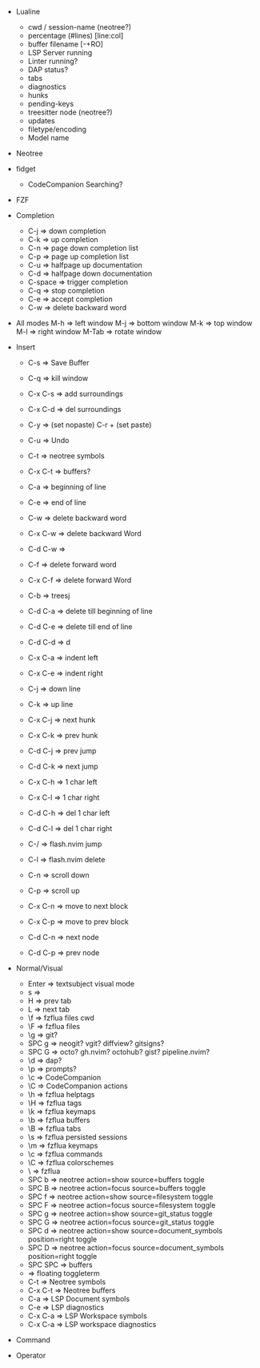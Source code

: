 - Lualine
  - cwd / session-name (neotree?)
  - percentage (#lines) [line:col]
  - buffer filename [-+RO]
  - LSP Server running
  - Linter running?
  - DAP status?
  - tabs
  - diagnostics
  - hunks
  - pending-keys
  - treesitter node (neotree?)
  - updates
  - filetype/encoding
  - Model name
- Neotree
- fidget
  - CodeCompanion Searching?
- FZF
- Completion
  - C-j => down completion
  - C-k => up completion
  - C-n => page down completion list
  - C-p => page up completion list
  - C-u => halfpage up documentation
  - C-d => halfpage down documentation
  - C-space => trigger completion
  - C-q => stop completion
  - C-e => accept completion
  - C-w => delete backward word
- All modes
  M-h => left window
  M-j => bottom window
  M-k => top window
  M-l => right window
  M-Tab => rotate window
- Insert

  - C-s => Save Buffer
  - C-q => kill window

  - C-x C-s => add surroundings
  - C-x C-d => del surroundings

  - C-y => (set nopaste) C-r + (set paste)

  - C-u => Undo

  - C-t => neotree symbols
  - C-x C-t => buffers?

  - C-a => beginning of line
  - C-e => end of line

  - C-w => delete backward word
  - C-x C-w => delete backward Word
  - C-d C-w =>

  - C-f => delete forward word
  - C-x C-f => delete forward Word
  - C-b => treesj
  - C-d C-a => delete till beginning of line
  - C-d C-e => delete till end of line
  - C-d C-d => <C-o>d

  - C-x C-a => indent left
  - C-x C-e => indent right

  - C-j => down line
  - C-k => up line

  - C-x C-j => next hunk
  - C-x C-k => prev hunk

  - C-d C-j => prev jump
  - C-d C-k => next jump

  - C-x C-h => 1 char left
  - C-x C-l => 1 char right

  - C-d C-h => del 1 char left
  - C-d C-l => del 1 char right

  - C-/ => flash.nvim jump
  - C-l => flash.nvim delete

  - C-n => scroll down
  - C-p => scroll up

  - C-x C-n => move to next block
  - C-x C-p => move to prev block

  - C-d C-n => next node
  - C-d C-p => prev node

- Normal/Visual
  - Enter => textsubject visual mode
  - s =>
  - H => prev tab
  - L => next tab
  - \f => fzflua files cwd
  - \F => fzflua files
  - \g => git?
  - SPC g => neogit? vgit? diffview? gitsigns?
  - SPC G => octo? gh.nvim? octohub? gist? pipeline.nvim?
  - \d => dap?
  - \p => prompts?
  - \c => CodeCompanion
  - \C => CodeCompanion actions
  - \h => fzflua helptags
  - \H => fzflua tags
  - \k => fzflua keymaps
  - \b => fzflua buffers
  - \B => fzflua tabs
  - \s => fzflua persisted sessions
  - \m => fzflua keymaps
  - \c => fzflua commands
  - \C => fzflua colorschemes
  - \\ => fzflua
  - SPC b => neotree action=show source=buffers toggle
  - SPC B => neotree action=focus source=buffers toggle
  - SPC f => neotree action=show source=filesystem toggle
  - SPC F => neotree action=focus source=filesystem toggle
  - SPC g => neotree action=show source=git_status toggle
  - SPC G => neotree action=focus source=git_status toggle
  - SPC d => neotree action=show source=document_symbols position=right toggle
  - SPC D => neotree action=focus source=document_symbols position=right toggle
  - SPC SPC => buffers
  - <C-Space> => floating toggleterm
  - C-t => Neotree symbols
  - C-x C-t => Neotree buffers
  - C-a => LSP Document symbols
  - C-e => LSP diagnostics
  - C-x C-a => LSP Workspace symbols
  - C-x C-a => LSP workspace diagnostics
- Command
- Operator
